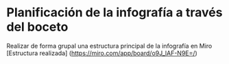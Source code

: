# Planificación de la infografía a través del boceto


Realizar de forma grupal una estructura principal de la infografía en Miro 
[Estructura realizada] (https://miro.com/app/board/o9J_lAF-N9E=/)
